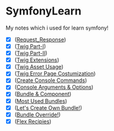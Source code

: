 # SymfonyLearn
My notes which i used for learn symfony!

- [x] ([Request_Response](https://github.com/kadiryaren/SymfonyLearn/blob/main/Request_Reqponse.md))
- [x] ([Twig Part-I](https://github.com/kadiryaren/SymfonyLearn/blob/main/Twig_1.md))
- [x] ([Twig Part-II](https://github.com/kadiryaren/SymfonyLearn/blob/main/Twig_2.md))
- [x] ([Twig Extensions](https://github.com/kadiryaren/SymfonyLearn/blob/main/Twig_Extensions.md))
- [x] ([Twig Asset Usage](https://github.com/kadiryaren/SymfonyLearn/blob/main/Twig_Asset_Usage.md))
- [x] ([Twig Error Page Costumization](https://github.com/kadiryaren/SymfonyLearn/blob/main/Error_Page_Costumization.md))
- [x] ([Create Console Commands](https://github.com/kadiryaren/SymfonyLearn/blob/main/Create_Console_Command.md))
- [x] ([Console Arguments & Options](https://github.com/kadiryaren/SymfonyLearn/blob/main/Console_Arguments_%26_Options.md))
- [x] ([Bundle & Component](https://github.com/kadiryaren/SymfonyLearn/blob/main/Bundle_Component.md))
- [x] ([Most Used Bundles](https://github.com/kadiryaren/SymfonyLearn/blob/main/Most_Used_Bundles.md))
- [x] ([Let's Create Own Bundle!](https://github.com/kadiryaren/SymfonyLearn/blob/main/OwnBundle.md))
- [x] ([Bundle Override!](https://github.com/kadiryaren/SymfonyLearn/blob/main/BundleOverride.md))
- [x] ([Flex Recipies](https://github.com/kadiryaren/SymfonyLearn/blob/main/Flex_Recipies_Bundles.md))
